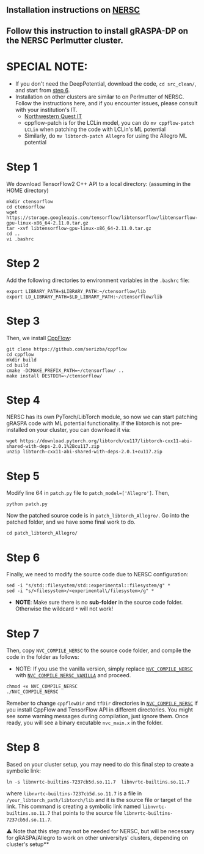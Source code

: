 ## Installation instructions on [NERSC](https://www.nersc.gov/)
## Follow this instruction to install gRASPA-DP on the NERSC Perlmutter cluster. 
# SPECIAL NOTE: 
  * If you don't need the DeepPotential, download the code, `cd src_clean/`, and start from [step 6](#Step-6).
  * Installation on other clusters are similar to on Perlmutter of NERSC. Follow the instructions here, and if you encounter issues, please consult with your institution's IT. 
    * [Northwestern Quest IT](https://www.it.northwestern.edu/departments/it-services-support/research/computing/quest/)
    * cppflow-patch is for the LCLin model, you can do ```mv cppflow-patch LCLin``` when patching the code with LCLin's ML potential
    * Similarly, do ```mv libtorch-patch Allegro``` for using the Allegro ML potential
# Step 1
We download TensorFlow2 C++ API to a local directory: (assuming in the HOME directory)
```shellscript
mkdir ctensorflow
cd ctensorflow
wget https://storage.googleapis.com/tensorflow/libtensorflow/libtensorflow-gpu-linux-x86_64-2.11.0.tar.gz
tar -xvf libtensorflow-gpu-linux-x86_64-2.11.0.tar.gz
cd ..
vi .bashrc
```
# Step 2
Add the following directories to environment variables in the `.bashrc` file:
```shellscript
export LIBRARY_PATH=$LIBRARY_PATH:~/ctensorflow/lib
export LD_LIBRARY_PATH=$LD_LIBRARY_PATH:~/ctensorflow/lib
```
# Step 3
Then, we install [CppFlow](https://github.com/serizba/cppflow):
```shellscript
git clone https://github.com/serizba/cppflow
cd cppflow
mkdir build
cd build
cmake -DCMAKE_PREFIX_PATH=~/ctensorflow/ ..
make install DESTDIR=~/ctensorflow/
```
# Step 4
NERSC has its own PyTorch/LibTorch module, so now we can start patching gRASPA code with ML potential functionality. If the libtorch is not pre-installed on your cluster, you can download it via:
```shellscript
wget https://download.pytorch.org/libtorch/cu117/libtorch-cxx11-abi-shared-with-deps-2.0.1%2Bcu117.zip
unzip libtorch-cxx11-abi-shared-with-deps-2.0.1+cu117.zip
```
# Step 5
Modify line 64 in `patch.py` file to `patch_model=['Allegro']`. Then,
```shellscript
python patch.py
```
Now the patched source code is in `patch_libtorch_Allegro/`. Go into the patched folder, and we have some final work to do.
```shellscript
cd patch_libtorch_Allegro/
```
# Step 6
Finally, we need to modify the source code due to NERSC configuration:
```shellscript
sed -i "s/std::filesystem/std::experimental::filesystem/g" *
sed -i "s/<filesystem>/<experimental\/filesystem>/g" *
```
* **NOTE**: Make sure there is no **sub-folder** in the source code folder. Otherwise the wildcard ```*``` will not work!
# Step 7
Then, copy `NVC_COMPILE_NERSC` to the source code folder, and compile the code in the folder as follows:
* NOTE: If you use the vanilla version, simply replace [`NVC_COMPILE_NERSC`](NVC_COMPILE_NERSC) with [`NVC_COMPILE_NERSC_VANILLA`](NVC_COMPILE_NERSC_VANILLA) and proceed.
```shellscript
chmod +x NVC_COMPILE_NERSC
./NVC_COMPILE_NERSC
```
Remeber to change `cppflowDir` and `tfDir` directories in [`NVC_COMPILE_NERSC`](NVC_COMPILE_NERSC) if you install CppFlow and TensorFlow API in different directories. You might see some warning messages during compilation, just ignore them. Once ready, you will see a binary excutable `nvc_main.x` in the folder.
# Step 8
Based on your cluster setup, you may need to do this final step to create a symbolic link:
```shellscript
ln -s libnvrtc-builtins-7237cb5d.so.11.7  libnvrtc-builtins.so.11.7
```
where `libnvrtc-builtins-7237cb5d.so.11.7` is a file in `/your_libtorch_path/libtorch/lib` and it is the source file or target of the link. This command is creating a symbolic link named `libnvrtc-builtins.so.11.7` that points to the source file `libnvrtc-builtins-7237cb5d.so.11.7`. 
<aside>
⚠️ Note that this step may not be needed for NERSC, but will be necessary for gRASPA/Allegro to work on other universitys' clusters, depending on cluster's setup**
</aside>


